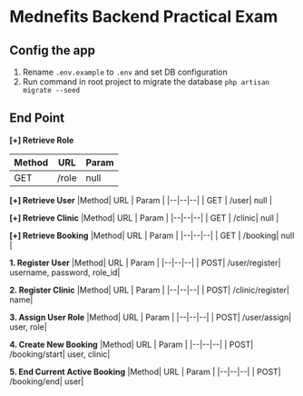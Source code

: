 # Mednefits Backend Practical Exam

## Config the app

 1. Rename `.env.example` to `.env` and set DB configuration
 2. Run command in root project to migrate the database `php artisan migrate --seed`

## End Point
**[+] Retrieve Role**

|Method| URL | Param |
|--|--|--|
| GET | /role | null |

**[+] Retrieve User**
|Method| URL | Param |
|--|--|--|
| GET | /user| null |

**[+] Retrieve Clinic**
|Method| URL | Param |
|--|--|--|
| GET | /clinic| null |

**[+] Retrieve Booking**
|Method| URL | Param |
|--|--|--|
| GET | /booking| null |



**1. Register User**
|Method| URL | Param |
|--|--|--|
| POST| /user/register| username, password, role_id|

**2. Register Clinic**
|Method| URL | Param |
|--|--|--|
| POST| /clinic/register| name|

**3. Assign User Role**
|Method| URL | Param |
|--|--|--|
| POST| /user/assign| user, role|

**4. Create New Booking**
|Method| URL | Param |
|--|--|--|
| POST| /booking/start| user, clinic|

**5. End Current Active Booking**
|Method| URL | Param |
|--|--|--|
| POST| /booking/end| user|
